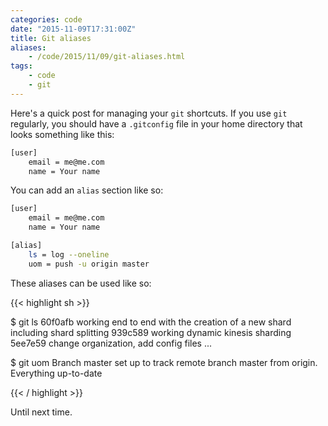 ```yaml
---
categories: code
date: "2015-11-09T17:31:00Z"
title: Git aliases
aliases:
    - /code/2015/11/09/git-aliases.html
tags:
    - code
    - git
---
```


Here's a quick post for managing your `git` shortcuts. If you use `git` regularly, you should have a `.gitconfig` file in your home directory that looks something like this:

```sh
[user]
    email = me@me.com
    name = Your name
```


You can add an `alias` section like so:

```sh
[user]
    email = me@me.com
    name = Your name

[alias]
    ls = log --oneline
    uom = push -u origin master
```


These aliases can be used like so:

{{< highlight sh >}}

$ git ls
60f0afb working end to end with the creation of a new shard including shard splitting
939c589 working dynamic kinesis sharding
5ee7e59 change organization, add config files
...

$ git uom
Branch master set up to track remote branch master from origin.
Everything up-to-date

{{< / highlight >}}

Until next time.
